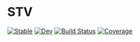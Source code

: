 # STV

[![Stable](https://img.shields.io/badge/docs-stable-blue.svg)](https://grahamstark.github.io/STV.jl/stable)
[![Dev](https://img.shields.io/badge/docs-dev-blue.svg)](https://grahamstark.github.io/STV.jl/dev)
[![Build Status](https://travis-ci.com/grahamstark/STV.jl.svg?branch=main)](https://travis-ci.com/grahamstark/STV.jl)
[![Coverage](https://codecov.io/gh/grahamstark/STV.jl/branch/main/graph/badge.svg)](https://codecov.io/gh/grahamstark/STV.jl)
